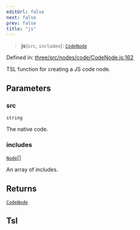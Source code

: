 ```yaml
---
editUrl: false
next: false
prev: false
title: "js"
---
```


> **js**(`src`, `includes`): [`CodeNode`](/reference/threewebgpu/classes/codenode/)

Defined in: [three/src/nodes/code/CodeNode.js:162](https://github.com/DefinitelyMaybe/three-i18n/blob/fa57b79433d1c349ffb23a78727299c8d4190136/three/src/nodes/code/CodeNode.js#L162)

TSL function for creating a JS code node.

## Parameters

### src

`string`

The native code.

### includes

[`Node`](/reference/threewebgpu/classes/node/)[]

An array of includes.

## Returns

[`CodeNode`](/reference/threewebgpu/classes/codenode/)

## Tsl
